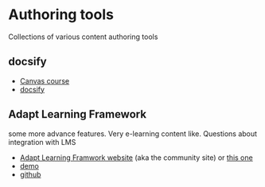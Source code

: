 # Authoring tools

Collections of various content authoring tools

## docsify

- [Canvas course](https://canvas.sfu.ca/courses/44038)
- [docsify](https://docsify.js.org/#/)

## Adapt Learning Framework

some more advance features. Very e-learning content like. Questions about integration with LMS

- [Adapt Learning Framwork website](https://www.adaptlearning.org/) (aka the community site) or [this one](http://www.allthingsjavascript.com/adapt.html)
- [demo](https://adaptlearning.github.io/v4demo/) 
- [github](https://github.com/adaptlearning/adapt_framework)

